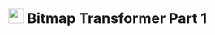 <img src="https://cloud.githubusercontent.com/assets/478864/22186847/68223ce6-e0b1-11e6-8a62-0e3edc96725e.png" width=30> Bitmap Transformer Part 1
===

